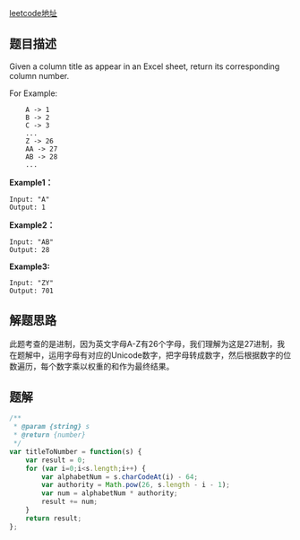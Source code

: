 [leetcode地址](https://leetcode.com/problems/excel-sheet-column-number/)
## 题目描述
Given a column title as appear in an Excel sheet, return its corresponding column number.

For Example:

```
    A -> 1
    B -> 2
    C -> 3
    ...
    Z -> 26
    AA -> 27
    AB -> 28 
    ...
```

**Example1：**
```
Input: "A"
Output: 1
```
**Example2：**
```
Input: "AB"
Output: 28
```

**Example3:**
```
Input: "ZY"
Output: 701
```

## 解题思路
此题考查的是进制，因为英文字母A-Z有26个字母，我们理解为这是27进制，我在题解中，运用字母有对应的Unicode数字，把字母转成数字，然后根据数字的位数遍历，每个数字乘以权重的和作为最终结果。

## 题解
```js
/**
 * @param {string} s
 * @return {number}
 */
var titleToNumber = function(s) {
    var result = 0;
    for (var i=0;i<s.length;i++) {
        var alphabetNum = s.charCodeAt(i) - 64;
        var authority = Math.pow(26, s.length - i - 1);
        var num = alphabetNum * authority;
        result += num;
    }
    return result;
};
```